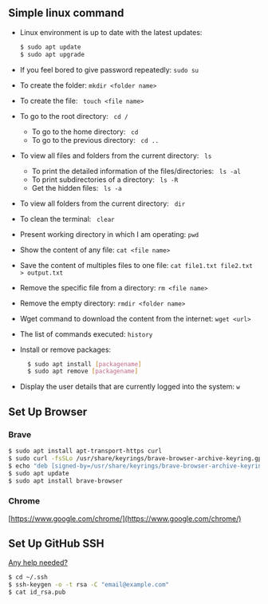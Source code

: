 ## Simple linux command

- Linux environment is up to date with the latest updates:

    ```bash
  $ sudo apt update
  $ sudo apt upgrade
  ```

- If you feel bored to give password repeatedly: ``sudo su``
- To create the folder: ``mkdir <folder name>``
- To create the file: `` touch <file name>``
- To go to the root directory: `` cd /``
  - To go to the home directory: `` cd``
  - To go to the previous directory: `` cd ..``


- To view all files and folders from the current directory: `` ls``
  - To print the detailed information of the files/directories: `` ls -al``
  - To print subdirectories of a directory: `` ls -R``
  - Get the hidden files: `` ls -a``
  

- To view all folders from the current directory: `` dir``
- To clean the terminal: `` clear``
- Present working directory in which I am operating: ``pwd``
- Show the content of any file: ``cat <file name>``
- Save the content of multiples files to one file: ``cat file1.txt file2.txt > output.txt``
- Remove the specific file from a directory: ``rm <file name>``
- Remove the empty directory: ``rmdir <folder name>``
- Wget command to download the content from the internet: ``wget <url>``
- The list of commands executed: ``history``
- Install or remove packages: 
  ```bash
    $ sudo apt install [packagename]
    $ sudo apt remove [packagename]
    ```
- Display the user details that are currently logged into the system: ``w``
  
## Set Up Browser
### Brave
```bash
$ sudo apt install apt-transport-https curl
$ sudo curl -fsSLo /usr/share/keyrings/brave-browser-archive-keyring.gpg https://brave-browser-apt-release.s3.brave.com/brave-browser-archive-keyring.gpg
$ echo "deb [signed-by=/usr/share/keyrings/brave-browser-archive-keyring.gpg arch=amd64] https://brave-browser-apt-release.s3.brave.com/ stable main"|sudo tee /etc/apt/sources.list.d/brave-browser-release.list
$ sudo apt update
$ sudo apt install brave-browser
```
### Chrome
[https://www.google.com/chrome/](https://www.google.com/chrome/)

## Set Up GitHub SSH
[Any help needed?](https://www.theserverside.com/blog/Coffee-Talk-Java-News-Stories-and-Opinions/GitHub-SSH-Key-Setup-Config-Ubuntu-Linux)
```bash
$ cd ~/.ssh
$ ssh-keygen -o -t rsa -C "email@example.com"
$ cat id_rsa.pub
```